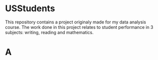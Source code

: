 # USStudents
This repository contains a project originaly made for my data analysis course. The work done in this project relates to student performance in 3 subjects: writing, reading and mathematics.

# A
